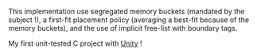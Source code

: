 This implementation use segregated memory buckets (mandated by the subject !), a first-fit placement policy (averaging a best-fit because of the memory buckets), and the use of implicit free-list with boundary tags.

My first unit-tested C project with [Unity](https://www.throwtheswitch.org/unity) !
